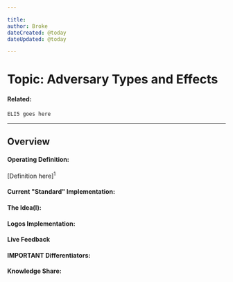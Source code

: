 ```yaml
---

title:
author: Broke
dateCreated: @today
dateUpdated: @today

---
```


# Topic: Adversary Types and Effects
#### Related:
`ELI5 goes here`

---

## Overview

#### Operating Definition:
[Definition here]<sup>1</sup>

#### Current "Standard" Implementation:


#### The Idea(l):


#### Logos Implementation:


#### Live Feedback


#### IMPORTANT Differentiators:


#### Knowledge Share: